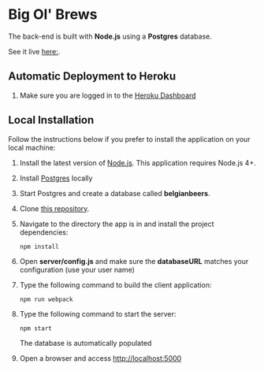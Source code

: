 # Big Ol' Brews

The back-end is built with **Node.js** using a **Postgres** database.

See it live [here:](https://lit-spire-67447.herokuapp.com/).


## Automatic Deployment to Heroku

1. Make sure you are logged in to the [Heroku Dashboard](https://dashboard.heroku.com)


## Local Installation

Follow the instructions below if you prefer to install the application on your local machine:

1. Install the latest version of [Node.js](https://nodejs.org). This application requires Node.js 4+.

1. Install [Postgres](http://www.postgresql.org/) locally 

1. Start Postgres and create a database called **belgianbeers**.

1. Clone [this repository](https://github.com/Robert-Vaccaro/Big-Ol-Brews).

1. Navigate to the directory the app is in and install the project dependencies:

    ```
    npm install
    ```

1. Open **server/config.js** and make sure the **databaseURL** matches your configuration (use your user name)

1. Type the following command to build the client application:

    ```
    npm run webpack
    ```

1. Type the following command to start the server:
    
    ```
    npm start
    ```
    
    The database is automatically populated
    
1. Open a browser and access [http://localhost:5000](http://localhost:5000)
